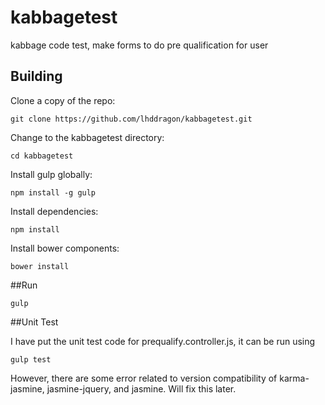 # kabbagetest
kabbage code test, make forms to do pre qualification for user 



## Building

Clone a copy of the repo:

```
git clone https://github.com/lhddragon/kabbagetest.git
```

Change to the kabbagetest directory:

```
cd kabbagetest
```

Install gulp globally:

```
npm install -g gulp
```

Install dependencies:

```
npm install
```

Install bower components:

```
bower install
```

##Run 

```
gulp
```

##Unit Test

I have put the unit test code for prequalify.controller.js, it can be run using

```
gulp test
```
However, there are some error related to version compatibility of karma-jasmine, jasmine-jquery, and jasmine. Will fix this later.
